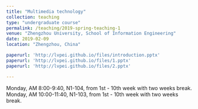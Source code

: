 ```yaml
---
title: "Multimedia technology"
collection: teaching
type: "undergraduate course"
permalink: /teaching/2019-spring-teaching-1
venue: "Zhengzhou University, School of Information Engineering"
date: 2019-02-09
location: "Zhengzhou, China"

paperurl: 'http://lvpei.github.io/files/introduction.pptx'
paperurl: 'http://lvpei.github.io/files/1.pptx'
paperurl: 'http://lvpei.github.io/files/2.pptx'

---
```


Monday, AM 8:00-9:40, N1-104, from 1st - 10th week with two weeks break.    
Monday, AM 10:00-11:40, N1-103, from 1st - 10th week with two weeks break.

